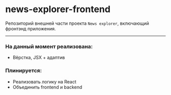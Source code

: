 # news-explorer-frontend
Репозиторий внешней части проекта `News explorer`, включающий фронтэнд приложения.

---
### На данный момент реализована:
- Вёрстка, JSX + адаптив

### Плинируется:
- Реализовать логику на React
- Объединить frontend и backend